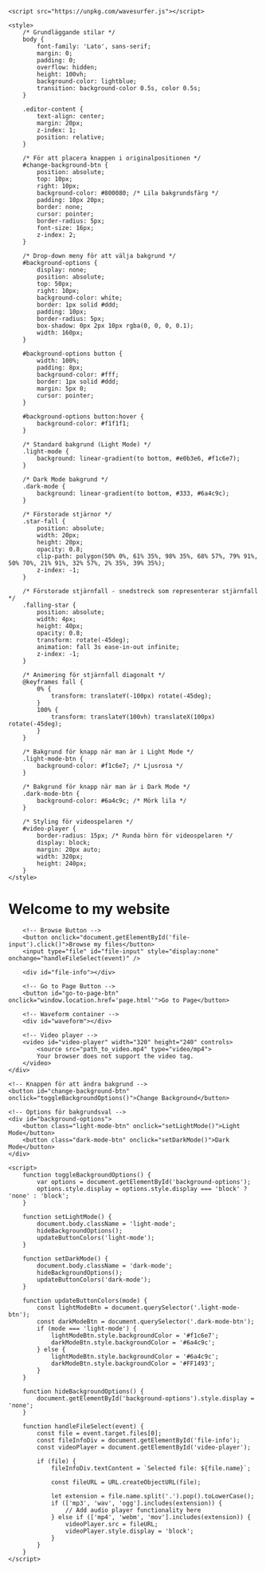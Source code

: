 <html lang="en">
<head>
    <meta charset="UTF-8">
    <meta name="viewport" content="width=device-width, initial-scale=1.0">
    <title>File Editor</title>

    <script src="https://unpkg.com/wavesurfer.js"></script>

    <style>
        /* Grundläggande stilar */
        body {
            font-family: 'Lato', sans-serif;
            margin: 0;
            padding: 0;
            overflow: hidden;
            height: 100vh;
            background-color: lightblue;
            transition: background-color 0.5s, color 0.5s;
        }

        .editor-content {
            text-align: center;
            margin: 20px;
            z-index: 1;
            position: relative;
        }

        /* För att placera knappen i originalpositionen */
        #change-background-btn {
            position: absolute;
            top: 10px;
            right: 10px;
            background-color: #800080; /* Lila bakgrundsfärg */
            padding: 10px 20px;
            border: none;
            cursor: pointer;
            border-radius: 5px;
            font-size: 16px;
            z-index: 2;
        }

        /* Drop-down meny för att välja bakgrund */
        #background-options {
            display: none;
            position: absolute;
            top: 50px;
            right: 10px;
            background-color: white;
            border: 1px solid #ddd;
            padding: 10px;
            border-radius: 5px;
            box-shadow: 0px 2px 10px rgba(0, 0, 0, 0.1);
            width: 160px;
        }

        #background-options button {
            width: 100%;
            padding: 8px;
            background-color: #fff;
            border: 1px solid #ddd;
            margin: 5px 0;
            cursor: pointer;
        }

        #background-options button:hover {
            background-color: #f1f1f1;
        }

        /* Standard bakgrund (Light Mode) */
        .light-mode {
            background: linear-gradient(to bottom, #e0b3e6, #f1c6e7);
        }

        /* Dark Mode bakgrund */
        .dark-mode {
            background: linear-gradient(to bottom, #333, #6a4c9c);
        }

        /* Förstorade stjärnor */
        .star-fall {
            position: absolute;
            width: 20px;
            height: 20px;
            opacity: 0.8;
            clip-path: polygon(50% 0%, 61% 35%, 98% 35%, 68% 57%, 79% 91%, 50% 70%, 21% 91%, 32% 57%, 2% 35%, 39% 35%);
            z-index: -1;
        }

        /* Förstorade stjärnfall - snedstreck som representerar stjärnfall */
        .falling-star {
            position: absolute;
            width: 4px;
            height: 40px;
            opacity: 0.8;
            transform: rotate(-45deg);
            animation: fall 3s ease-in-out infinite;
            z-index: -1;
        }

        /* Animering för stjärnfall diagonalt */
        @keyframes fall {
            0% {
                transform: translateY(-100px) rotate(-45deg);
            }
            100% {
                transform: translateY(100vh) translateX(100px) rotate(-45deg);
            }
        }

        /* Bakgrund för knapp när man är i Light Mode */
        .light-mode-btn {
            background-color: #f1c6e7; /* Ljusrosa */
        }

        /* Bakgrund för knapp när man är i Dark Mode */
        .dark-mode-btn {
            background-color: #6a4c9c; /* Mörk lila */
        }

        /* Styling för videospelaren */
        #video-player {
            border-radius: 15px; /* Runda hörn för videospelaren */
            display: block;
            margin: 20px auto;
            width: 320px;
            height: 240px;
        }
    </style>
</head>
<body class="light-mode">
    <div class="editor-content">
        <h1>Welcome to my website</h1>

        <!-- Browse Button -->
        <button onclick="document.getElementById('file-input').click()">Browse my files</button>
        <input type="file" id="file-input" style="display:none" onchange="handleFileSelect(event)" />
        
        <div id="file-info"></div>

        <!-- Go to Page Button -->
        <button id="go-to-page-btn" onclick="window.location.href='page.html'">Go to Page</button>

        <!-- Waveform container -->
        <div id="waveform"></div>

        <!-- Video player -->
        <video id="video-player" width="320" height="240" controls>
            <source src="path_to_video.mp4" type="video/mp4">
            Your browser does not support the video tag.
        </video>
    </div>

    <!-- Knappen för att ändra bakgrund -->
    <button id="change-background-btn" onclick="toggleBackgroundOptions()">Change Background</button>
    
    <!-- Options för bakgrundsval -->
    <div id="background-options">
        <button class="light-mode-btn" onclick="setLightMode()">Light Mode</button>
        <button class="dark-mode-btn" onclick="setDarkMode()">Dark Mode</button>
    </div>

    <script>
        function toggleBackgroundOptions() {
            var options = document.getElementById('background-options');
            options.style.display = options.style.display === 'block' ? 'none' : 'block';
        }

        function setLightMode() {
            document.body.className = 'light-mode';
            hideBackgroundOptions();
            updateButtonColors('light-mode');
        }

        function setDarkMode() {
            document.body.className = 'dark-mode';
            hideBackgroundOptions();
            updateButtonColors('dark-mode');
        }

        function updateButtonColors(mode) {
            const lightModeBtn = document.querySelector('.light-mode-btn');
            const darkModeBtn = document.querySelector('.dark-mode-btn');
            if (mode === 'light-mode') {
                lightModeBtn.style.backgroundColor = '#f1c6e7'; 
                darkModeBtn.style.backgroundColor = '#6a4c9c'; 
            } else {
                lightModeBtn.style.backgroundColor = '#6a4c9c'; 
                darkModeBtn.style.backgroundColor = '#FF1493'; 
            }
        }

        function hideBackgroundOptions() {
            document.getElementById('background-options').style.display = 'none';
        }

        function handleFileSelect(event) {
            const file = event.target.files[0];
            const fileInfoDiv = document.getElementById('file-info');
            const videoPlayer = document.getElementById('video-player');

            if (file) {
                fileInfoDiv.textContent = `Selected file: ${file.name}`;

                const fileURL = URL.createObjectURL(file);

                let extension = file.name.split('.').pop().toLowerCase();
                if (['mp3', 'wav', 'ogg'].includes(extension)) {
                    // Add audio player functionality here
                } else if (['mp4', 'webm', 'mov'].includes(extension)) {
                    videoPlayer.src = fileURL;
                    videoPlayer.style.display = 'block';
                }
            }
        }
    </script>
</body>
</html>
